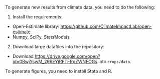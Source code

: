 To generate new results from climate data, you need to do the following:

1. Install the requirements:
 - Open-Estimate library: https://github.com/ClimateImpactLab/open-estimate
 - Numpy, SciPy, StatsModels

2. Download large datafiles into the repository:
 - Download https://drive.google.com/open?id=0BwjYswM_266EYjRFTFRpZWNFOGs into `crops/data`.

To generate figures, you need to install Stata and R.
